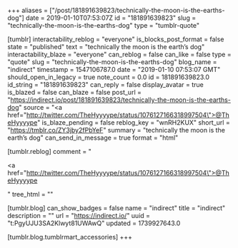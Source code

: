 +++
aliases = ["/post/181891639823/technically-the-moon-is-the-earths-dog"]
date = 2019-01-10T07:53:07Z
id = "181891639823"
slug = "technically-the-moon-is-the-earths-dog"
type = "tumblr-quote"

[tumblr]
interactability_reblog = "everyone"
is_blocks_post_format = false
state = "published"
text = "technically the moon is the earth&rsquo;s dog"
interactability_blaze = "everyone"
can_reblog = false
can_like = false
type = "quote"
slug = "technically-the-moon-is-the-earths-dog"
blog_name = "indirect"
timestamp = 1547106787.0
date = "2019-01-10 07:53:07 GMT"
should_open_in_legacy = true
note_count = 0.0
id = 181891639823.0
id_string = "181891639823"
can_reply = false
display_avatar = true
is_blazed = false
can_blaze = false
post_url = "https://indirect.io/post/181891639823/technically-the-moon-is-the-earths-dog"
source = "<a href=\"http://twitter.com/TheHyyyype/status/1076127166318997504\">@TheHyyyype</a>"
is_blaze_pending = false
reblog_key = "wnRH2KUX"
short_url = "https://tmblr.co/ZY3jby2fPbYeF"
summary = "technically the moon is the earth’s dog"
can_send_in_message = true
format = "html"

[tumblr.reblog]
comment = "<p><a href=\"http://twitter.com/TheHyyyype/status/1076127166318997504\">@TheHyyyype</a></p>"
tree_html = ""

[tumblr.blog]
can_show_badges = false
name = "indirect"
title = "indirect"
description = ""
url = "https://indirect.io/"
uuid = "t:PgyUJU3SA2Klwyt81UWAwQ"
updated = 1739927643.0

[tumblr.blog.tumblrmart_accessories]
+++
